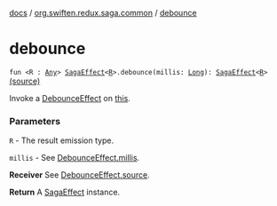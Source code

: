 [docs](../index.md) / [org.swiften.redux.saga.common](index.md) / [debounce](./debounce.md)

# debounce

`fun <R : `[`Any`](https://kotlinlang.org/api/latest/jvm/stdlib/kotlin/-any/index.html)`> `[`SagaEffect`](-saga-effect/index.md)`<`[`R`](debounce.md#R)`>.debounce(millis: `[`Long`](https://kotlinlang.org/api/latest/jvm/stdlib/kotlin/-long/index.html)`): `[`SagaEffect`](-saga-effect/index.md)`<`[`R`](debounce.md#R)`>` [(source)](https://github.com/protoman92/KotlinRedux/tree/master/common/common-saga/src/main/kotlin/org/swiften/redux/saga/common/CommonExtension.kt#L16)

Invoke a [DebounceEffect](-debounce-effect/index.md) on [this](debounce/-this-.md).

### Parameters

`R` - The result emission type.

`millis` - See [DebounceEffect.millis](-debounce-effect/millis.md).

**Receiver**
See [DebounceEffect.source](-debounce-effect/source.md).

**Return**
A [SagaEffect](-saga-effect/index.md) instance.

